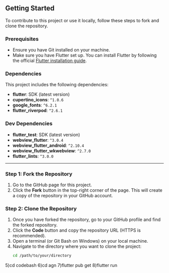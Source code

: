 ## Getting Started

To contribute to this project or use it locally, follow these steps to fork and clone the repository.

### Prerequisites

- Ensure you have Git installed on your machine.
- Make sure you have Flutter set up. You can install Flutter by following the official [Flutter installation guide](https://flutter.dev/docs/get-started/install).

### Dependencies

This project includes the following dependencies:

- **flutter**: SDK (latest version)
- **cupertino_icons**: `^1.0.6`
- **google_fonts**: `^6.2.1`
- **flutter_riverpod**: `^2.6.1`

### Dev Dependencies

- **flutter_test**: SDK (latest version)
- **webview_flutter**: `^3.0.4`
- **webview_flutter_android**: `^2.10.4`
- **webview_flutter_wkwebview**: `^2.7.0`
- **flutter_lints**: `^3.0.0`

---

### Step 1: Fork the Repository

1. Go to the GitHub page for this project.
2. Click the **Fork** button in the top-right corner of the page. This will create a copy of the repository in your GitHub account.

### Step 2: Clone the Repository

1. Once you have forked the repository, go to your GitHub profile and find the forked repository.
2. Click the **Code** button and copy the repository URL (HTTPS is recommended).
3. Open a terminal (or Git Bash on Windows) on your local machine.
4. Navigate to the directory where you want to clone the project:
   ```bash
   cd /path/to/your/directory
5)cd codebash 
6)cd agn
7)flutter pub get
8)flutter run
